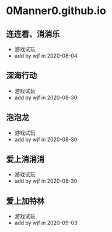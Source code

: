 # 0Manner0.github.io
## 连连看、消消乐
* 游戏试玩
* add by wjf in 2020-08-04
## 深海行动
* 游戏试玩
* add by wjf in 2020-08-30
## 泡泡龙
* 游戏试玩
* add by wjf in 2020-08-30
## 爱上消消消
* 游戏试玩
* add by wjf in 2020-08-30
## 爱上加特林
* 游戏试玩
* add by wjf in 2020-09-03
